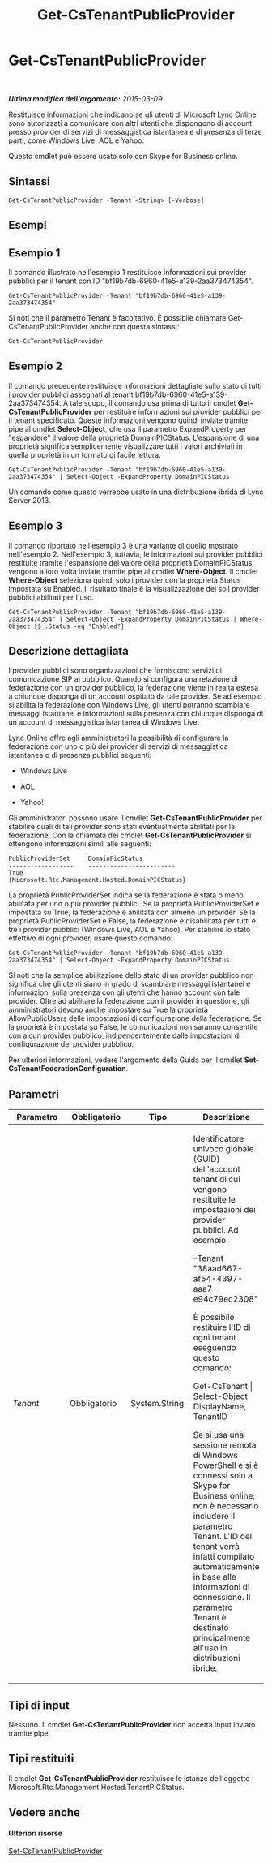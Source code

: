 ﻿---
title: Get-CsTenantPublicProvider
TOCTitle: Get-CsTenantPublicProvider
ms:assetid: 0d949ec2-206d-4979-a3be-a5578ae93ed3
ms:mtpsurl: https://technet.microsoft.com/it-it/library/JJ994016(v=OCS.15)
ms:contentKeyID: 52062094
ms.date: 08/24/2015
mtps_version: v=OCS.15
ms.translationtype: HT
---

# Get-CsTenantPublicProvider

 

_**Ultima modifica dell'argomento:** 2015-03-09_

Restituisce informazioni che indicano se gli utenti di Microsoft Lync Online sono autorizzati a comunicare con altri utenti che dispongono di account presso provider di servizi di messaggistica istantanea e di presenza di terze parti, come Windows Live, AOL e Yahoo.

Questo cmdlet può essere usato solo con Skype for Business online.

## Sintassi

    Get-CsTenantPublicProvider -Tenant <String> [-Verbose]

## Esempi

## Esempio 1

Il comando illustrato nell'esempio 1 restituisce informazioni sui provider pubblici per il tenant con ID "bf19b7db-6960-41e5-a139-2aa373474354".

    Get-CsTenantPublicProvider -Tenant "bf19b7db-6960-41e5-a139-2aa373474354"

Si noti che il parametro Tenant è facoltativo. È possibile chiamare Get-CsTenantPublicProvider anche con questa sintassi:

    Get-CsTenantPublicProvider

## Esempio 2

Il comando precedente restituisce informazioni dettagliate sullo stato di tutti i provider pubblici assegnati al tenant bf19b7db-6960-41e5-a139-2aa373474354. A tale scopo, il comando usa prima di tutto il cmdlet **Get-CsTenantPublicProvider** per restituire informazioni sui provider pubblici per il tenant specificato. Queste informazioni vengono quindi inviate tramite pipe al cmdlet **Select-Object**, che usa il parametro ExpandProperty per "espandere" il valore della proprietà DomainPICStatus. L'espansione di una proprietà significa semplicemente visualizzare tutti i valori archiviati in quella proprietà in un formato di facile lettura.

    Get-CsTenantPublicProvider -Tenant "bf19b7db-6960-41e5-a139-2aa373474354" | Select-Object -ExpandProperty DomainPICStatus

Un comando come questo verrebbe usato in una distribuzione ibrida di Lync Server 2013.

## Esempio 3

Il comando riportato nell'esempio 3 è una variante di quello mostrato nell'esempio 2. Nell'esempio 3, tuttavia, le informazioni sui provider pubblici restituite tramite l'espansione del valore della proprietà DomainPICStatus vengono a loro volta inviate tramite pipe al cmdlet **Where-Object**. Il cmdlet **Where-Object** seleziona quindi solo i provider con la proprietà Status impostata su Enabled. Il risultato finale è la visualizzazione dei soli provider pubblici abilitati per l'uso.

    Get-CsTenantPublicProvider -Tenant "bf19b7db-6960-41e5-a139-2aa373474354" | Select-Object -ExpandProperty DomainPICStatus | Where-Object {$_.Status -eq "Enabled"}

## Descrizione dettagliata

I provider pubblici sono organizzazioni che forniscono servizi di comunicazione SIP al pubblico. Quando si configura una relazione di federazione con un provider pubblico, la federazione viene in realtà estesa a chiunque disponga di un account ospitato da tale provider. Se ad esempio si abilita la federazione con Windows Live, gli utenti potranno scambiare messaggi istantanei e informazioni sulla presenza con chiunque disponga di un account di messaggistica istantanea di Windows Live.

Lync Online offre agli amministratori la possibilità di configurare la federazione con uno o più dei provider di servizi di messaggistica istantanea o di presenza pubblici seguenti:

  - Windows Live

  - AOL

  - Yahoo\!

Gli amministratori possono usare il cmdlet **Get-CsTenantPublicProvider** per stabilire quali di tali provider sono stati eventualmente abilitati per la federazione. Con la chiamata del cmdlet **Get-CsTenantPublicProvider** si ottengono informazioni simili alle seguenti:

    PublicProviderSet     DomainPicStatus
    ------------------    ------------------------
    True                  {Microsoft.Rtc.Management.Hosted.DomainPICStatus}

La proprietà PublicProviderSet indica se la federazione è stata o meno abilitata per uno o più provider pubblici. Se la proprietà PublicProviderSet è impostata su True, la federazione è abilitata con almeno un provider. Se la proprietà PublicProviderSet è False, la federazione è disabilitata per tutti e tre i provider pubblici (Windows Live, AOL e Yahoo). Per stabilire lo stato effettivo di ogni provider, usare questo comando:

    Get-CsTenantPublicProvider -Tenant "bf19b7db-6960-41e5-a139-2aa373474354" | Select-Object -ExpandProperty DomainPICStatus

Si noti che la semplice abilitazione dello stato di un provider pubblico non significa che gli utenti siano in grado di scambiare messaggi istantanei e informazioni sulla presenza con gli utenti che hanno account con tale provider. Oltre ad abilitare la federazione con il provider in questione, gli amministratori devono anche impostare su True la proprietà AllowPublicUsers delle impostazioni di configurazione della federazione. Se la proprietà è impostata su False, le comunicazioni non saranno consentite con alcun provider pubblico, indipendentemente dalle impostazioni di configurazione del provider pubblico.

Per ulteriori informazioni, vedere l'argomento della Guida per il cmdlet **Set-CsTenantFederationConfiguration**.

## Parametri


<table>
<colgroup>
<col style="width: 25%" />
<col style="width: 25%" />
<col style="width: 25%" />
<col style="width: 25%" />
</colgroup>
<thead>
<tr class="header">
<th>Parametro</th>
<th>Obbligatorio</th>
<th>Tipo</th>
<th>Descrizione</th>
</tr>
</thead>
<tbody>
<tr class="odd">
<td><p><em>Tenant</em></p></td>
<td><p>Obbligatorio</p></td>
<td><p>System.String</p></td>
<td><p>Identificatore univoco globale (GUID) dell'account tenant di cui vengono restituite le impostazioni dei provider pubblici. Ad esempio:</p>
<p>–Tenant &quot;38aad667-af54-4397-aaa7-e94c79ec2308&quot;</p>
<p>È possibile restituire l'ID di ogni tenant eseguendo questo comando:</p>
<p>Get-CsTenant | Select-Object DisplayName, TenantID</p>
<p>Se si usa una sessione remota di Windows PowerShell e si è connessi solo a Skype for Business online, non è necessario includere il parametro Tenant. L'ID del tenant verrà infatti compilato automaticamente in base alle informazioni di connessione. Il parametro Tenant è destinato principalmente all'uso in distribuzioni ibride.</p></td>
</tr>
</tbody>
</table>


## Tipi di input

Nessuno. Il cmdlet **Get-CsTenantPublicProvider** non accetta input inviato tramite pipe.

## Tipi restituiti

Il cmdlet **Get-CsTenantPublicProvider** restituisce le istanze dell'oggetto Microsoft.Rtc.Management.Hosted.TenantPICStatus.

## Vedere anche

#### Ulteriori risorse

[Set-CsTenantPublicProvider](set-cstenantpublicprovider.md)

